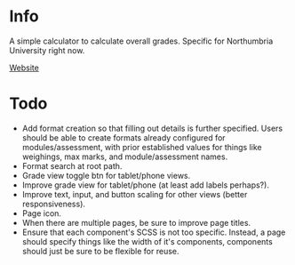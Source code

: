# Info
A simple calculator to calculate overall grades. Specific for Northumbria University right now.

[Website](https://app.netlify.com/sites/northumbria-uni-grade-calculator/deploys)

# Todo
- Add format creation so that filling out details is further specified. Users should be able to create formats already configured for modules/assessment, with prior established values for things like weighings, max marks, and module/assessment names.
- Format search at root path.
- Grade view toggle btn for tablet/phone views.
- Improve grade view for tablet/phone (at least add labels perhaps?).
- Improve text, input, and button scaling for other views (better responsiveness).
- Page icon.
- When there are multiple pages, be sure to improve page titles.
- Ensure that each component's SCSS is not too specific. Instead, a page should specify things like the width of it's components, components should just be sure to be flexible for reuse.
